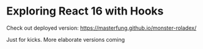 # Exploring React 16 with Hooks
Check out deployed version: https://masterfung.github.io/monster-roladex/

Just for kicks. More elaborate versions coming